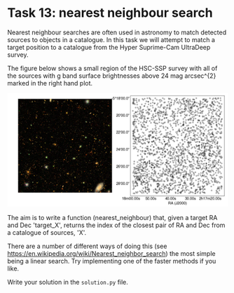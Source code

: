 # Task 13: nearest neighbour search

Nearest neighbour searches are often used in astronomy to match detected sources to objects in a catalogue. In this task we will attempt to match a target position to a catalogue from the Hyper Suprime-Cam UltraDeep survey.

The figure below shows a small region of the HSC-SSP survey with all of the sources with g band surface brightnesses above 24 mag arcsec^{2} marked in the right hand plot. 

<img src="HSC_objects.png" alt="Source ra and decs"/>

The aim is to write a function (nearest_neighbour) that, given a target RA and Dec 'target_X', returns the index of the closest pair of RA and Dec from a catalogue of sources, 'X'.

There are a number of different ways of doing this (see https://en.wikipedia.org/wiki/Nearest_neighbor_search) the most simple being a linear search. Try implementing one of the faster methods if you like.

Write your solution in the `solution.py` file.